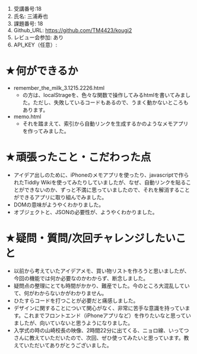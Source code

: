 1. 受講番号:18 
1. 氏名: 三浦寿也
1. 課題番号: 18 
1. Github_URL: https://github.com/TM4423/kougi2
1. レビュー会参加: あり
1. API_KEY（任意）:
# ★何ができるか
- remember_the_milk_3.1215.2226.html
  - の方は、localStrageを、色々な関数で操作してみるhtmlを書いてみました。ただし、失敗しているコードもあるので、うまく動かないところもあります。
- memo.html
  - それを踏まえて、索引から自動リンクを生成するかのようなメモアプリを作ってみました。 
# ★頑張ったこと・こだわった点
- アイデア出しのために、iPhoneのメモアプリを使ったり、javascriptで作られたTiddly Wikiを使ってみたりしていましたが、なぜ、自動リンクを貼ることができないのか、ずっと不満に思っていましたので、それを解消することができるアプリに取り組んでみました。
- DOMの意味がようやくわかりました。
- オブジェクトと、JSONの必要性が、ようやくわかりました。
# ★疑問・質問/次回チャレンジしたいこと
- 以前から考えていたアイデアメモ、買い物リストを作ろうと思いましたが、今回の機能では何か必要なのかわからず、断念しました。
- 疑問点の整理にとても時間がかかり、難産でした。今のところ大混乱していて、何がわからないかがわかりません。
- ひたすらコードを打つことが必要だと痛感しました。
- デザインに関することについて関心がなく、非常に苦手な意識を持っています。これまでフロントエンド（iPhoneアプリなど）を作りたいなと思っていましたが、向いていないと思うようになりました。
- 入学式の時の山崎校長の映像、2時間22分に出てくる、ニョロ線、いってつさんに教えていただいたので、次回、ぜひ使ってみたいと思っています。教えていただいてありがとうございました。